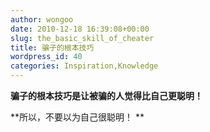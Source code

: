 ```yaml
---
author: wongoo
date: 2010-12-18 16:39:08+00:00
slug: the_basic_skill_of_cheater
title: 骗子的根本技巧
wordpress_id: 40
categories: Inspiration,Knowledge
---
```


**骗子的根本技巧是让被骗的人觉得比自己更聪明！**







**所以，不要以为自己很聪明！
**
